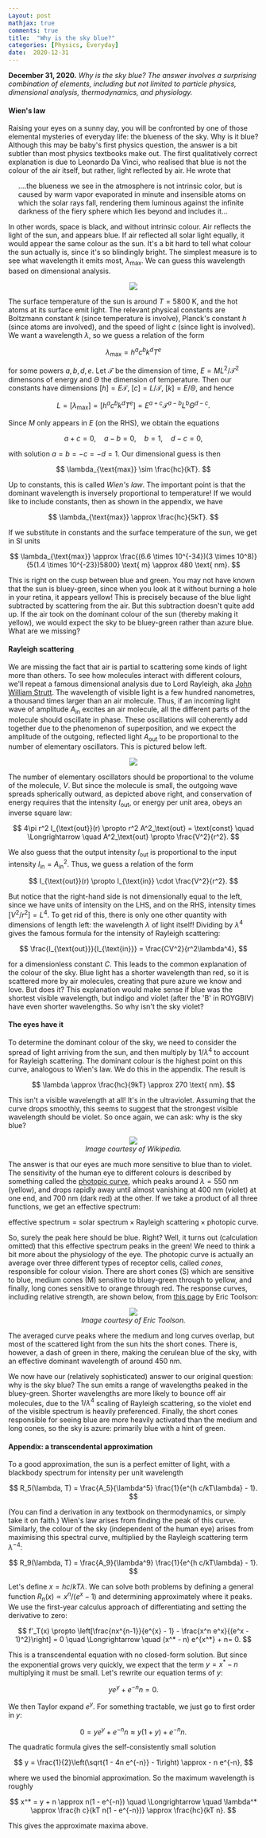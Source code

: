 ```yaml
---
Layout: post
mathjax: true
comments: true
title:  "Why is the sky blue?"
categories: [Physics, Everyday]
date:  2020-12-31
---
```


**December 31, 2020.** *Why is the sky blue? The answer involves a
  surprising combination of elements, including but not limited to
  particle physics, dimensional analysis, thermodynamics, and physiology.*

#### Wien's law

Raising your eyes on a sunny day, you will be confronted by one of
those elemental mysteries of everyday life: the blueness of the sky.
Why is it blue?
Although this may be baby's first physics question, the answer is a
bit subtler than most physics textbooks make out.
The first qualitatively correct explanation is due to Leonardo Da
Vinci, who realised that blue is not the colour of the air
itself, but rather, light reflected by air. He wrote that

<span style="padding-left: 20px; display:block">
....the blueness we see in the atmosphere is not intrinsic color, but is caused
by warm vapor evaporated in minute and
insensible atoms on which the solar rays
fall, rendering them luminous against the
infinite darkness of the fiery sphere which
lies beyond and includes it...
</span>

In other words, space is black, and without intrinsic colour.
Air reflects the light of the sun, and appears blue.
If air reflected all solar light equally, it would appear the same
colour as the sun.
It's a bit hard to tell what colour the sun actually is, since it's so
blindingly bright.
The simplest measure is to see what wavelength it emits most, $\lambda_{\text{max}}$.
We can guess this wavelength based on dimensional analysis.

<figure>
    <div style="text-align:center"><img src
    ="/images/posts/sky1.png"/>
	</div>
	</figure>

The surface temperature of the sun is around $T = 5800 \text{ K}$, and
the hot atoms at its surface emit light.
The relevant physical constants are Boltzmann constant $k$ (since
temperature is involve), Planck's constant $h$ (since atoms are
involved), and the speed of light $c$ (since light is involved).
We want a wavelength $\lambda$, so we guess a relation of the form

$$
\lambda_{\text{max}} = h^a c^b k^d T^e
$$

for some powers $a, b, d, e$.
Let $\mathcal{T}$ be the dimension of time, $E = ML^2/\mathcal{T}^2$
dimensons of energy and $\Theta$ the dimension of temperature.
Then our constants have dimensions $[h] = E\mathcal{T}$, $[c] = L/\mathcal{T}$, $[k] =
E/\Theta$, and hence

$$
L = [\lambda_{\text{max}}] = [h^a c^b k^d T^e] = E^{a+c} \mathcal{T}^{a-b}L^b \Theta^{d-c}.
$$

Since $M$ only appears in $E$ (on the RHS), we obtain the equations

$$
a+c = 0,\quad a- b = 0, \quad b = 1, \quad d - c = 0,
$$

with solution $a = b = -c = -d = 1$.
Our dimensional guess is then

$$
\lambda_{\text{max}} \sim \frac{hc}{kT}.
$$

Up to constants, this is called *Wien's law*.
The important point is that the dominant wavelength is inversely proportional to
temperature!
If we would like to include constants, then as shown in the appendix,
we have

$$
\lambda_{\text{max}} \approx \frac{hc}{5kT}.
$$

If we substitute in constants and the surface temperature of the sun,
we get in SI units

$$
\lambda_{\text{max}} \approx \frac{(6.6 \times 10^{-34})(3 \times
10^8)}{5(1.4 \times 10^{-23})5800} \text{ m} \approx 480 \text{ nm}.
$$

This is right on the cusp between blue and green. You may not have
known that the sun is bluey-green, since when you look at it without
burning a hole in your retina, it appears yellow!
This is precisely because of the blue light subtracted by scattering
from the air.
But this subtraction doesn't quite add up.
If the air took on the dominant colour of the sun (thereby making it
yellow), we would expect the sky to be bluey-green rather than azure
blue.
What are we missing?

#### Rayleigh scattering

We are missing the fact that air is partial to scattering some kinds
of light more than others.
To see how molecules interact with different colours, we'll repeat a
famous dimensional analysis due to Lord Rayleigh, aka
[John William Strutt](https://en.wikipedia.org/wiki/John_William_Strutt,_3rd_Baron_Rayleigh).
The wavelength of visible light is a few hundred nanometres, a
thousand times larger than an air molecule.
Thus, if an incoming light wave of amplitude $A_{\text{in}}$ excites
an air molecule, all the different parts of the molecule should
oscillate in phase.
These oscillations will coherently add together due to the phenomenon
of superposition, and we expect the amplitude of the outgoing,
reflected light $A_{\text{out}}$ to be proportional to the number of
elementary oscillators.
This is pictured below left.

<figure>
    <div style="text-align:center"><img src
    ="/images/posts/sky2.png"/>
	</div>
	</figure>

The number of elementary oscillators should be proportional to the
volume of the molecule, $V$.
But since the molecule is small, the outgoing wave spreads spherically
outward, as depicted above right, and conservation of energy requires
that the intensity $I_{\text{out}}$, or energy per unit area, obeys an
inverse square law:

$$
4\pi r^2 I_{\text{out}}(r) \propto r^2 A^2_\text{out} = \text{const} \quad
\Longrightarrow \quad A^2_\text{out} \propto \frac{V^2}{r^2}.
$$

We also guess that the output intensity $I_{\text{out}}$ is
proportional to the input intensity $I_{\text{in}} = A^2_{\text{in}}$.
Thus, we guess a relation of the form

$$
I_{\text{out}}(r) \propto I_{\text{in}} \cdot \frac{V^2}{r^2}.
$$

But notice that the right-hand side is not dimensionally equal to the
left, since we have units of intensity on the LHS, and on the RHS,
intensity times $[V^2/r^2] = L^4$.
To get rid of this, there is only one other quantity with dimensions
of length left: the wavelength $\lambda$ of light itself! Dividing by
$\lambda^4$ gives the famous formula for the intensity of Rayleigh
scattering:

$$
\frac{I_{\text{out}}}{I_{\text{in}}} = \frac{CV^2}{r^2\lambda^4},
$$

for a dimensionless constant $C$.
This leads to the common explanation of the colour of the sky.
Blue light has a shorter wavelength than red, so it is scattered more
by air molecules, creating that pure azure we know and love.
But does it? This explanation would make sense if blue was the
shortest visible wavelength, but indigo and violet (after the 'B' in
ROYGBIV) have even shorter wavelengths.
So why isn't the sky violet?

#### The eyes have it

To determine the dominant colour of the sky, we need to consider the
spread of light arriving from the sun, and then multiply by
$1/\lambda^4$ to account for Rayleigh scattering.
The dominant colour is the highest point on this curve, analogous to
Wien's law.
We do this in the appendix.
The result is

$$
\lambda \approx \frac{hc}{9kT} \approx 270 \text{ nm}.
$$

This isn't a visible wavelength at all! It's in the ultraviolet.
Assuming that the curve drops smoothly, this seems to suggest that the
strongest visible wavelength should be violet.
So once again, we can ask: why is the sky blue?

<figure>
    <div style="text-align:center"><img src
    ="/images/posts/lumcurves.png"/>
		    <figcaption><i>Image courtesy of Wikipedia.</i></figcaption>
	</div>
	</figure>

The answer is that our eyes are much more sensitive to blue than to
violet.
The sensitivity of the human eye to different colours is described by
something called the [photopic curve](https://en.wikipedia.org/wiki/Photopic_vision), which peaks around $\lambda =
550 \text{ nm}$ (yellow), and drops rapidly away until almost
vanishing at $400 \text{ nm}$ (violet) at one end, and $700 \text{
nm}$ (dark red) at the other.
If we take a product of all three functions, we get an effective
spectrum:

$$
\text{effective spectrum} = \text{solar spectrum} \times \text{Rayleigh scattering} \times
\text{photopic curve}.
$$

So, surely the peak here should be blue. Right?
Well, it turns out (calculation omitted) that this effective spectrum
peaks in the green!
We need to think a bit more about the physiology of the eye.
The photopic curve is actually an average over three different types
of receptor cells, called *cones*, responsible for colour vision.
There are short cones (S) which are sensitive to blue, medium cones
(M) sensitive to bluey-green through to yellow, and finally, long
cones sensitive to orange through red.
The response curves, including relative strength, are shown below,
from [this page](https://www.unm.edu/~toolson/human_cone_response.htm)
by Eric Toolson:

<figure>
    <div style="text-align:center"><img src
    ="/images/posts/lumcurves2.png"/>
		    <figcaption><i>Image courtesy of Eric Toolson.</i></figcaption>
	</div>
	</figure>

The averaged curve peaks where the medium and long curves overlap, but
most of the scattered light from the sun hits the short cones.
There is, however, a dash of green in there, making the cerulean blue
of the sky, with an effective dominant wavelength of around $450
\text{ nm}$.

We now have our (relatively sophisticated) answer to our original
question: why is the sky blue?
The sun emits a range of wavelengths peaked in the bluey-green.
Shorter wavelengths are more likely to bounce off air molecules, due
to the $1/\lambda^4$ scaling of Rayleigh scattering, so the violet end
of the visible spectrum is heavily preferenced.
Finally, the short cones responsible for seeing blue are more heavily
activated than the medium and long cones, so the sky is azure:
primarily blue with a hint of green.

<!-- #### New horizons

There are a few beautiful and simple consequences of 
Craig Bohren has written a
[wonderful review](https://application.wiley-vch.de/books/sample/3527403205_c01.pdf)
of atmospheric optics, which contains much more. -->

<!-- http://homepages.wmich.edu/~korista/colors_of_the_sky-Bohren_Fraser.pdf -->

#### Appendix: a transcendental approximation

To a good approximation, the sun is a perfect emitter of light, with a
blackbody spectrum for intensity per unit wavelength

$$
R_5(\lambda, T) = \frac{A_5}{\lambda^5} \frac{1}{e^{h c/kT\lambda} - 1}.
$$

(You can find a derivation in any textbook on thermodynamics, or simply
take it on faith.)
Wien's law arises from finding the peak of this curve.
Similarly, the colour of the sky (independent of the human eye) arises
from maximising this spectral curve, multiplied by the Rayleigh
scattering term $\lambda^{-4}$:

$$
R_9(\lambda, T) = \frac{A_9}{\lambda^9} \frac{1}{e^{h c/kT\lambda} - 1}.
$$

Let's define $x = h c/kT\lambda$.
We can solve both problems by defining a general function $R_n(x)
\propto x^n/(e^x- 1)$ and determining approximately where it peaks.
We use the first-year calculus approach of differentiating and setting
the derivative to zero:

$$
f'_T(x) \propto 
\left[\frac{nx^{n-1}}{e^{x} - 1} - \frac{x^n e^x}{(e^x - 1)^2}\right] = 0
\quad \Longrightarrow \quad (x^* - n) e^{x^*} + n= 0.
$$

This is a transcendental equation with no closed-form solution.
But since the exponential grows very quickly, we expect that the term
$y = x^* - n$ multiplying it must be small.
Let's rewrite our equation terms of $y$:

$$
y e^y + e^{-n} n = 0.
$$

We then Taylor expand $e^y$. For something tractable, we just go to first order in $y$:

$$
0 = y e^y + e^{-n} n \approx y(1 + y) + e^{-n}n.
$$

The quadratic formula gives the self-consistently small solution

$$
y = \frac{1}{2}\left(\sqrt{1 - 4n e^{-n}} - 1\right) \approx - n e^{-n},
$$

where we used the binomial approximation.
So the maximum wavelength is roughly

$$
x^* = y + n \approx n(1 - e^{-n}) \quad \Longrightarrow \quad \lambda^* \approx \frac{h
c}{kT n(1 - e^{-n})} \approx \frac{hc}{kT n}.
$$

This gives the approximate maxima above.
<!-- https://www.oceanopticsbook.info/view/photometry-and-visibility/luminosity-functions -->
<!-- https://math.ucr.edu/home/baez/physics/General/BlueSky/blue_sky.html-->

<!-- maximum e^(-(x-550*5/480)^2/(2*(50*5/480)^2))x^9/(e^x - 1)-->
